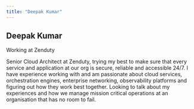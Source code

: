 ```yaml
---
title: "Deepak Kumar"
---
```


## Deepak Kumar

Working at Zenduty

Senior Cloud Architect at Zenduty, trying my best to make sure that every service and application at our org is secure, reliable and accessible 24/7. I have experience working with and am passionate about cloud services, orchestration engines, enterprise networking, observability platforms and figuring out how they work best together. Looking to talk about my experiences and how we manage mission critical operations at an organisation that has no room to fail.
